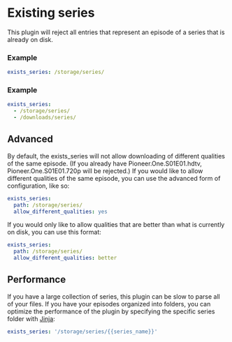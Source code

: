 # Existing series
This plugin will reject all entries that represent an episode of a series that is already on disk.

### Example

```yaml
exists_series: /storage/series/
```

### Example

```yaml
exists_series: 
  - /storage/series/
  - /downloads/series/
```

## Advanced

By default, the exists_series will not allow downloading of different qualities of the same episode. (If you already have Pioneer.One.S01E01.hdtv, Pioneer.One.S01E01.720p will be rejected.) If you would like to allow different qualities of the same episode, you can use the advanced form of configuration, like so:

```yaml
exists_series:
  path: /storage/series/
  allow_different_qualities: yes
```

If you would only like to allow qualities that are better than what is currently on disk, you can use this format:

```yaml
exists_series:
  path: /storage/series/
  allow_different_qualities: better
```

## Performance

If you have a large collection of series, this plugin can be slow to parse all of your files. If you have your episodes organized into folders, you can optimize the performance of the plugin by specifying the specific series folder with [Jinja](/Jinja):

```yaml
exists_series: '/storage/series/{{series_name}}'
```